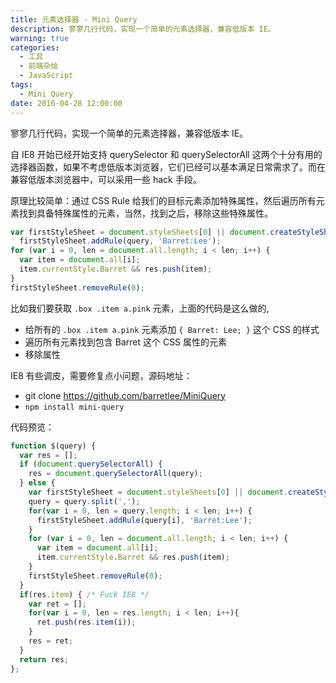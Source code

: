 ```yaml
---
title: 元素选择器 - Mini Query
description: 寥寥几行代码，实现一个简单的元素选择器，兼容低版本 IE。
warning: true
categories:
  - 工具
  - 前端杂烩
  - JavaScript
tags:
  - Mini Query
date: 2016-04-28 12:00:00
---
```



寥寥几行代码，实现一个简单的元素选择器，兼容低版本 IE。

<!--more-->

自 IE8 开始已经开始支持 querySelector 和 querySelectorAll 这两个十分有用的选择器函数，如果不考虑低版本浏览器，它们已经可以基本满足日常需求了。而在兼容低版本浏览器中，可以采用一些 hack 手段。

原理比较简单：通过 CSS Rule 给我们的目标元素添加特殊属性，然后遍历所有元素找到具备特殊属性的元素，当然，找到之后，移除这些特殊属性。

```javascript
var firstStyleSheet = document.styleSheets[0] || document.createStyleSheet();
  firstStyleSheet.addRule(query, 'Barret:Lee');
for (var i = 0, len = document.all.length; i < len; i++) {
  var item = document.all[i];
  item.currentStyle.Barret && res.push(item);
}
firstStyleSheet.removeRule(0);
```

比如我们要获取 `.box .item a.pink` 元素，上面的代码是这么做的,

- 给所有的 `.box .item a.pink` 元素添加 `{ Barret: Lee; }` 这个 CSS 的样式
- 遍历所有元素找到包含 Barret 这个 CSS 属性的元素
- 移除属性

IE8 有些调皮，需要修复点小问题，源码地址：

- git clone <https://github.com/barretlee/MiniQuery>
- `npm install mini-query`

代码预览：

```javascript
function $(query) {
  var res = [];
  if (document.querySelectorAll) {
    res = document.querySelectorAll(query);
  } else {
    var firstStyleSheet = document.styleSheets[0] || document.createStyleSheet();
    query = query.split(',');
    for(var i = 0, len = query.length; i < len; i++) {
      firstStyleSheet.addRule(query[i], 'Barret:Lee');
    }
    for (var i = 0, len = document.all.length; i < len; i++) {
      var item = document.all[i];
      item.currentStyle.Barret && res.push(item);
    }
    firstStyleSheet.removeRule(0);
  }
  if(res.item) { /* Fuck IE8 */
    var ret = [];
    for(var i = 0, len = res.length; i < len; i++){
      ret.push(res.item(i));
    }
    res = ret;
  }
  return res;
};
```
